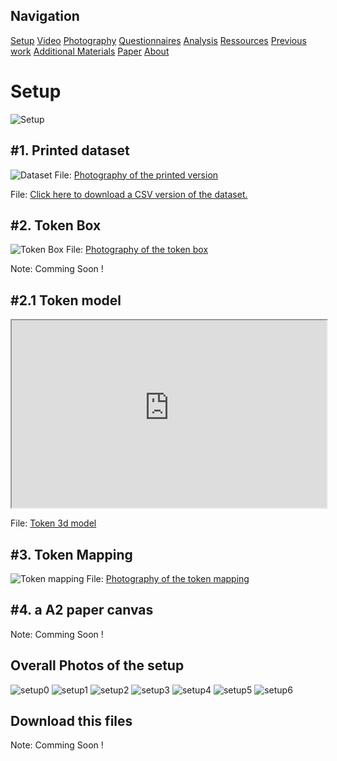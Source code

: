 ## Navigation 

[Setup](setup.md)
[Video](videos.md)
[Photography](photography.md)
[Questionnaires](questionnaires.md)
[Analysis](analysis.md)
[Ressources](ressources.md)
[Previous work](previouswork.md)
[Additional Materials](additional.md)
[Paper](paper.md)
[About](about.md)


# Setup 

![Setup](images/setup.png)


## #1. Printed dataset

![Dataset](images/setup/20131219_184635-dataset-extract.png)
File: [Photography of the printed version](images/setup/20131219_184635-dataset-extract.png)

File: [Click here to download a CSV version of the dataset.](ressources/dataset-expe.csv)


## #2. Token Box
![Token Box](images/setup/20140130_171643.jpg)
File: [Photography of the token box](images/setup/20140130_171643.jpg)


Note: Comming Soon !

## #2.1 Token model
<iframe width="100%" height="300px" class="render-viewer" src="https://render.githubusercontent.com/view/3d?url=https%3A%2F%2Fraw.githubusercontent.com%2Fcybunk%2FFrobel-open-gifts%2Fmaster%2Ftangible-square-printable-model.stl">Viewer requires iframe.</iframe>

File: [Token 3d model](https://github.com/cybunk/Kindergarten-open-gifts/blob/master/tangible-square-printable-model.stl)

## #3. Token Mapping
![Token mapping](images/setup/token-mapping-extract.png)
File: [Photography of the token mapping](images/setup/token-mapping-extract.png)

## #4. a A2 paper canvas

Note: Comming Soon !

## Overall Photos of the setup

![setup0](images/setup/20131127_115828.jpg) ![setup1](images/setup/20140130_170755.jpg) ![setup2](images/setup/20131127_115850.jpg) 
![setup3](images/setup/20131127_115905.jpg) ![setup4](images/setup/20131127_115950.jpg) ![setup5](images/setup/20131127_120016.jpg) ![setup6](images/setup/20131127_120147.jpg) 

## Download this files

Note: Comming Soon !

